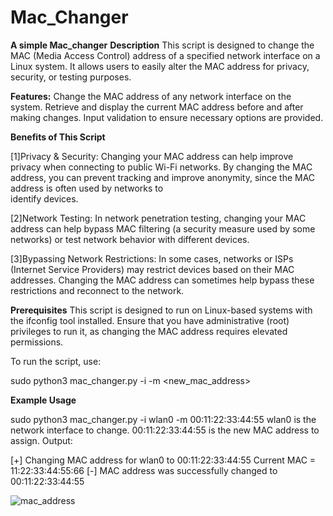 # Mac_Changer
**A simple Mac_changer**
**Description**
This script is designed to change the MAC (Media Access Control) address of a specified network interface on a Linux system. It allows users to easily alter the MAC address for privacy, security, or testing purposes.

**Features:**
Change the MAC address of any network interface on the system.
Retrieve and display the current MAC address before and after making changes.
Input validation to ensure necessary options are provided.

**Benefits of This Script**

  [1]Privacy & Security: Changing your MAC address can help improve privacy when connecting to public Wi-Fi networks. By changing the MAC address, you can prevent tracking and improve anonymity, since the MAC address is often used by networks to     
     identify devices.

  [2]Network Testing: In network penetration testing, changing your MAC address can help bypass MAC filtering (a security measure used by some networks) or test network behavior with different devices.

  [3]Bypassing Network Restrictions: In some cases, networks or ISPs (Internet Service Providers) may restrict devices based on their MAC addresses. Changing the MAC address can sometimes help bypass these restrictions and reconnect to the network.

**Prerequisites**
This script is designed to run on Linux-based systems with the ifconfig tool installed. Ensure that you have administrative (root) privileges to run it, as changing the MAC address requires elevated permissions.

To run the script, use:

sudo python3 mac_changer.py -i <interface> -m <new_mac_address>

**Example Usage**

sudo python3 mac_changer.py -i wlan0 -m 00:11:22:33:44:55
wlan0 is the network interface to change.
00:11:22:33:44:55 is the new MAC address to assign.
Output:

[+] Changing MAC address for wlan0 to 00:11:22:33:44:55
Current MAC = 11:22:33:44:55:66
[-] MAC address was successfully changed to 00:11:22:33:44:55

![mac_address](https://github.com/user-attachments/assets/07660d38-2241-4b33-9d46-379ab905541d)
